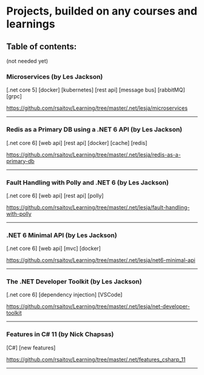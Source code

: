# Projects, builded on any courses and learnings
## Table of contents:
(not needed yet)
### Microservices (by Les Jackson)
[.net core 5] [docker] [kubernetes] [rest api] [message bus] [rabbitMQ] [grpc]

https://github.com/rsaitov/Learning/tree/master/.net/lesja/microservices

---

### Redis as a Primary DB using a .NET 6 API (by Les Jackson)
[.net core 6] [web api] [rest api] [docker] [cache] [redis]

https://github.com/rsaitov/Learning/tree/master/.net/lesja/redis-as-a-primary-db

---

### Fault Handling with Polly and .NET 6 (by Les Jackson)
[.net core 6] [web api] [rest api] [polly]

https://github.com/rsaitov/Learning/tree/master/.net/lesja/fault-handling-with-polly

---

### .NET 6 Minimal API (by Les Jackson)
[.net core 6] [web api] [mvc] [docker]

https://github.com/rsaitov/Learning/tree/master/.net/lesja/net6-minimal-api

---

### The .NET Developer Toolkit (by Les Jackson)
[.net core 6] [dependency injection] [VSCode]

https://github.com/rsaitov/Learning/tree/master/.net/lesja/net-developer-toolkit

---

### Features in C# 11 (by Nick Chapsas)
[C#] [new features]

https://github.com/rsaitov/Learning/tree/master/.net/features_csharp_11

---
